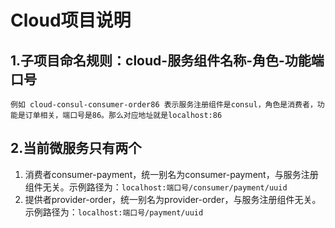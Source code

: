 # Cloud项目说明
## 1.子项目命名规则：cloud-服务组件名称-角色-功能端口号
```
例如 cloud-consul-consumer-order86 表示服务注册组件是consul，角色是消费者，功能是订单相关，端口号是86。那么对应地址就是localhost:86
```

## 2.当前微服务只有两个
1. 消费者consumer-payment，统一别名为consumer-payment，与服务注册组件无关。示例路径为：```localhost:端口号/consumer/payment/uuid```
2. 提供者provider-order，统一别名为provider-order，与服务注册组件无关。示例路径为：```localhost:端口号/payment/uuid```
